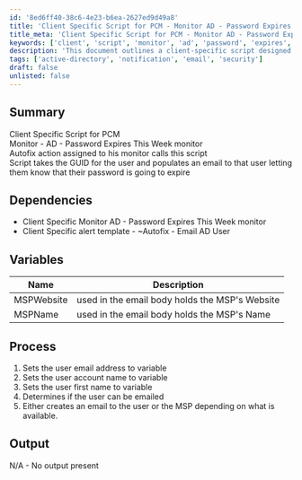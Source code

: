 ```yaml
---
id: '8ed6ff40-38c6-4e23-b6ea-2627ed9d49a8'
title: 'Client Specific Script for PCM - Monitor AD - Password Expires This Week'
title_meta: 'Client Specific Script for PCM - Monitor AD - Password Expires This Week'
keywords: ['client', 'script', 'monitor', 'ad', 'password', 'expires', 'email', 'notification']
description: 'This document outlines a client-specific script designed for monitoring Active Directory users whose passwords are set to expire within the week. The script automatically generates an email notification to inform users about their upcoming password expiration, ensuring timely action and compliance.'
tags: ['active-directory', 'notification', 'email', 'security']
draft: false
unlisted: false
---
```

## Summary

Client Specific Script for PCM  
Monitor - AD - Password Expires This Week monitor  
Autofix action assigned to his monitor calls this script  
Script takes the GUID for the user and populates an email to that user letting them know that their password is going to expire  

## Dependencies

- Client Specific Monitor AD - Password Expires This Week monitor
- Client Specific alert template - ~Autofix - Email AD User

## Variables

| Name        | Description                                        |
|-------------|----------------------------------------------------|
| MSPWebsite  | used in the email body holds the MSP's Website     |
| MSPName     | used in the email body holds the MSP's Name        |

## Process

1. Sets the user email address to variable
2. Sets the user account name to variable
3. Sets the user first name to variable
4. Determines if the user can be emailed
5. Either creates an email to the user or the MSP depending on what is available.

## Output

N/A - No output present






